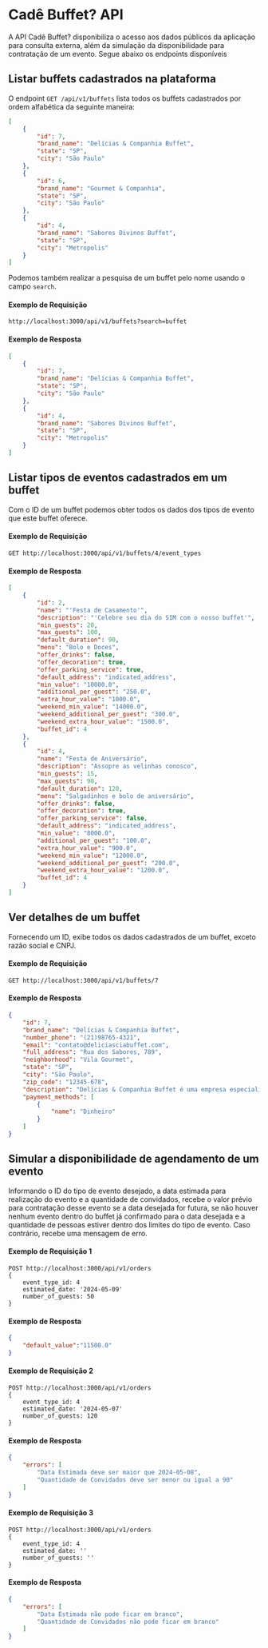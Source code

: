 # Cadê Buffet? API
A API Cadê Buffet? disponibiliza o acesso aos dados públicos da aplicação para consulta externa, além da simulação da disponibilidade para contratação de um evento. Segue abaixo os endpoints disponíveis

## Listar buffets cadastrados na plataforma
O endpoint ```GET /api/v1/buffets``` lista todos os buffets cadastrados por ordem alfabética da seguinte maneira:
```json
[
    {
        "id": 7,
        "brand_name": "Delícias & Companhia Buffet",
        "state": "SP",
        "city": "São Paulo"
    },
    {
        "id": 6,
        "brand_name": "Gourmet & Companhia",
        "state": "SP",
        "city": "São Paulo"
    },
    {
        "id": 4,
        "brand_name": "Sabores Divinos Buffet",
        "state": "SP",
        "city": "Metropolis"
    }
]
```
Podemos também realizar a pesquisa de um buffet pelo nome usando o campo ```search```.
#### Exemplo de Requisição
```url
http://localhost:3000/api/v1/buffets?search=buffet
```
#### Exemplo de Resposta
```json
[
    {
        "id": 7,
        "brand_name": "Delícias & Companhia Buffet",
        "state": "SP",
        "city": "São Paulo"
    },
    {
        "id": 4,
        "brand_name": "Sabores Divinos Buffet",
        "state": "SP",
        "city": "Metropolis"
    }
]
```

## Listar tipos de eventos cadastrados em um buffet
Com o ID de um buffet podemos obter todos os dados dos tipos de evento que este buffet oferece.
#### Exemplo de Requisição
```url
GET http://localhost:3000/api/v1/buffets/4/event_types
```
#### Exemplo de Resposta
```json
[
    {
        "id": 2,
        "name": "'Festa de Casamento'",
        "description": "'Celebre seu dia do SIM com o nosso buffet'",
        "min_guests": 20,
        "max_guests": 100,
        "default_duration": 90,
        "menu": "Bolo e Doces",
        "offer_drinks": false,
        "offer_decoration": true,
        "offer_parking_service": true,
        "default_address": "indicated_address",
        "min_value": "10000.0",
        "additional_per_guest": "250.0",
        "extra_hour_value": "1000.0",
        "weekend_min_value": "14000.0",
        "weekend_additional_per_guest": "300.0",
        "weekend_extra_hour_value": "1500.0",
        "buffet_id": 4
    },
    {
        "id": 4,
        "name": "Festa de Aniversário",
        "description": "Assopre as velinhas conosco",
        "min_guests": 15,
        "max_guests": 90,
        "default_duration": 120,
        "menu": "Salgadinhos e bolo de aniversário",
        "offer_drinks": false,
        "offer_decoration": true,
        "offer_parking_service": false,
        "default_address": "indicated_address",
        "min_value": "8000.0",
        "additional_per_guest": "100.0",
        "extra_hour_value": "900.0",
        "weekend_min_value": "12000.0",
        "weekend_additional_per_guest": "200.0",
        "weekend_extra_hour_value": "1200.0",
        "buffet_id": 4
    }
]
```

## Ver detalhes de um buffet
Fornecendo um ID, exibe todos os dados cadastrados de um buffet, exceto razão social e CNPJ.
#### Exemplo de Requisição
```url
GET http://localhost:3000/api/v1/buffets/7
```
#### Exemplo de Resposta
```json
{
    "id": 7,
    "brand_name": "Delícias & Companhia Buffet",
    "number_phone": "(21)98765-4321",
    "email": "contato@deliciasciabuffet.com",
    "full_address": "Rua dos Sabores, 789",
    "neighborhood": "Vila Gourmet",
    "state": "SP",
    "city": "São Paulo",
    "zip_code": "12345-678",
    "description": "Delícias & Companhia Buffet é uma empresa especializada em criar experiências gastronômicas únicas para todos os tipos de eventos.",
    "payment_methods": [
        {
            "name": "Dinheiro"
        }
    ]
}
```

## Simular a disponibilidade de agendamento de um evento
Informando o ID do tipo de evento desejado, a data estimada para realização do evento e a quantidade de convidados, recebe o valor prévio para contratação desse evento se a data desejada for futura, se não houver nenhum evento dentro do buffet já confirmado para o data desejada e a quantidade de pessoas estiver dentro dos limites do tipo de evento. Caso contrário, recebe uma mensagem de erro.
#### Exemplo de Requisição 1
```url
POST http://localhost:3000/api/v1/orders
{
    event_type_id: 4
    estimated_date: '2024-05-09'
    number_of_guests: 50
}
```
#### Exemplo de Resposta
```json
{
    "default_value":"11500.0"
}
```

#### Exemplo de Requisição 2
```url
POST http://localhost:3000/api/v1/orders
{
    event_type_id: 4
    estimated_date: '2024-05-07'
    number_of_guests: 120
}
```
#### Exemplo de Resposta
```json
{
    "errors": [
        "Data Estimada deve ser maior que 2024-05-08",
        "Quantidade de Convidados deve ser menor ou igual a 90"
    ]
}
```

#### Exemplo de Requisição 3
```url
POST http://localhost:3000/api/v1/orders
{
    event_type_id: 4
    estimated_date: ''
    number_of_guests: ''
}
```
#### Exemplo de Resposta
```json
{
    "errors": [
        "Data Estimada não pode ficar em branco",
        "Quantidade de Convidados não pode ficar em branco"
    ]
}
```
